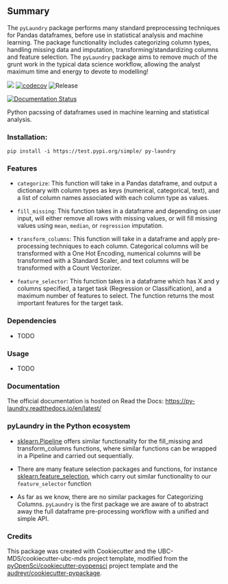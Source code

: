## Summary
The `pyLaundry` package performs many standard preprocessing techniques for Pandas dataframes,  before use in statistical analysis and machine learning. The package functionality includes categorizing column types, handling missing data and imputation, transforming/standardizing columns and feature selection. The `pyLaundry` package aims to remove much of the grunt work in the typical data science workflow, allowing the analyst maximum time and energy to devote to modelling!

![](https://github.com/UBC-MDS/py-laundry/workflows/build/badge.svg) [![codecov](https://codecov.io/gh/UBC-MDS/py-laundry/branch/master/graph/badge.svg)](https://codecov.io/gh/UBC-MDS/py-laundry) ![Release](https://github.com/UBC-MDS/py-laundry/workflows/Release/badge.svg)

[![Documentation Status](https://readthedocs.org/projects/py-laundry/badge/?version=latest)](https://py-laundry.readthedocs.io/en/latest/?badge=latest)

Python pacssing of dataframes used in machine learning and statistical analysis. 

### Installation:
```
pip install -i https://test.pypi.org/simple/ py-laundry
```

### Features
- `categorize`: This function will take in a Pandas dataframe, and output a dictionary with column types as keys (numerical, categorical, text), and a list of column names associated with each column type as values. 

- `fill_missing`: This function takes in a dataframe and depending on user input, will either remove all rows with missing values, or will fill missing values using `mean`, `median`, or `regression` imputation. 

-  `transform_columns`: This function will take in a dataframe and apply pre-processing techniques to each column. Categorical columns will be transformed with a One Hot Encoding, numerical columns will be transformed with a Standard Scaler, and text columns will be transformed with a Count Vectorizer. 

- `feature_selector`: This function takes in a dataframe which has X and y columns specified, a target task (Regression or Classification), and a maximum number of features to select. The function returns the most important features for the target task. 

### Dependencies

- TODO

### Usage

- TODO

### Documentation
The official documentation is hosted on Read the Docs: <https://py-laundry.readthedocs.io/en/latest/>

### pyLaundry in the Python ecosystem
- [sklearn.Pipeline](https://scikit-learn.org/stable/modules/generated/sklearn.pipeline.Pipeline.html) offers similar functionality for the fill_missing and transform_columns functions, where similar functions can be wrapped in a Pipeline and carried out sequentially.

- There are many feature selection packages and functions, for instance [sklearn.feature_selection](https://scikit-learn.org/stable/modules/feature_selection.html), which carry out similar functionality to our `feature_selector` function

- As far as we know, there are no similar packages for Categorizing Columns. `pyLaundry` is the first package we are aware of to abstract away the full dataframe pre-processing workflow with a unified and simple API.

### Credits
This package was created with Cookiecutter and the UBC-MDS/cookiecutter-ubc-mds project template, modified from the [pyOpenSci/cookiecutter-pyopensci](https://github.com/pyOpenSci/cookiecutter-pyopensci) project template and the [audreyr/cookiecutter-pypackage](https://github.com/audreyr/cookiecutter-pypackage).
